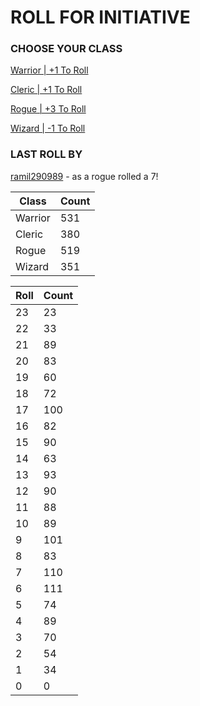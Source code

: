 # ROLL FOR INITIATIVE
### CHOOSE YOUR CLASS

[Warrior | +1 To Roll](https://github.com/benjaminsampica/benjaminsampica/issues/new?title=roll%7Cwarrior&body=Just+click+%27Submit+new+issue%27.)

[Cleric | +1 To Roll](https://github.com/benjaminsampica/benjaminsampica/issues/new?title=roll%7Ccleric&body=Just+click+%27Submit+new+issue%27.)

[Rogue | +3 To Roll](https://github.com/benjaminsampica/benjaminsampica/issues/new?title=roll%7Crogue&body=Just+click+%27Submit+new+issue%27.)

[Wizard | -1 To Roll](https://github.com/benjaminsampica/benjaminsampica/issues/new?title=roll%7Cwizard&body=Just+click+%27Submit+new+issue%27.)
### LAST ROLL BY
[ramil290989](https://www.github.com/ramil290989) - as a rogue rolled a 7!

|Class|Count|
|-|-|
|Warrior|531|
|Cleric|380|
|Rogue|519|
|Wizard|351|

|Roll|Count|
|-|-|
|23|23
|22|33
|21|89
|20|83
|19|60
|18|72
|17|100
|16|82
|15|90
|14|63
|13|93
|12|90
|11|88
|10|89
|9|101
|8|83
|7|110
|6|111
|5|74
|4|89
|3|70
|2|54
|1|34
|0|0

